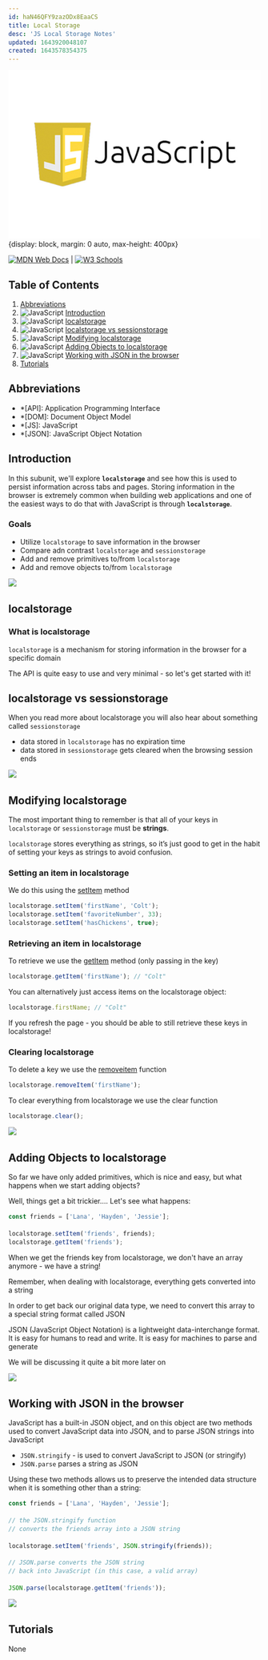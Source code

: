 ```yaml
---
id: haN46QFY9zazODx8EaaCS
title: Local Storage
desc: 'JS Local Storage Notes'
updated: 1643920048107
created: 1643578354375
---
```


![javascript](/assets/images/javaScript.jpeg){display: block, margin: 0 auto, max-height: 400px}

[![MDN Web Docs](https://img.shields.io/badge/MDN_Web_Docs-black?style=flat&logo=mdnwebdocs&logoColor=white)](https://developer.mozilla.org/en-US/docs/Web/JavaScript) |
[![W3 Schools](https://img.shields.io/badge/W3Schools-6DA55F?style=flat&logo=w3c&logoColor=white)](https://www.w3schools.com/js/default.asp)

## Table of Contents

1. [Abbreviations](#abbreviations)
2. ![JavaScript](https://img.shields.io/badge/javascript-%23323330.svg?style=flat&logo=javascript&logoColor=%23F7DF1E) [Introduction](#introduction)
3. ![JavaScript](https://img.shields.io/badge/javascript-%23323330.svg?style=flat&logo=javascript&logoColor=%23F7DF1E) [localstorage](#localstorage)
4. ![JavaScript](https://img.shields.io/badge/javascript-%23323330.svg?style=flat&logo=javascript&logoColor=%23F7DF1E) [localstorage vs sessionstorage](#localstorage-vs-sessionstorage)
5. ![JavaScript](https://img.shields.io/badge/javascript-%23323330.svg?style=flat&logo=javascript&logoColor=%23F7DF1E) [Modifying localstorage](#modifying-localstorage)
6. ![JavaScript](https://img.shields.io/badge/javascript-%23323330.svg?style=flat&logo=javascript&logoColor=%23F7DF1E) [Adding Objects to localstorage](#adding-objects-to-localstorage)
7. ![JavaScript](https://img.shields.io/badge/javascript-%23323330.svg?style=flat&logo=javascript&logoColor=%23F7DF1E) [Working with JSON in the browser](#working-with-json-in-the-browser)
8. [Tutorials](#tutorials)

## Abbreviations

- \*[API]: Application Programming Interface
- \*[DOM]: Document Object Model
- \*[JS]: JavaScript
- \*[JSON]: JavaScript Object Notation

## Introduction

In this subunit, we'll explore **`localstorage`** and see how this is used to persist information across tabs and pages. Storing information in the browser is extremely common when building web applications and one of the easiest ways to do that with JavaScript is through **`localstorage`**.

### Goals

- Utilize `localstorage` to save information in the browser
- Compare adn contrast `localstorage` and `sessionstorage`
- Add and remove primitives to/from `localstorage`
- Add and remove objects to/from `localstorage`

[![](https://img.shields.io/badge/back%20to%20top-%E2%86%A9-red)](#table-of-contents)

## localstorage

### What is localstorage

`localstorage` is a mechanism for storing information in the browser for a specific domain

The API is quite easy to use and very minimal - so let's get started with it!

## localstorage vs sessionstorage

When you read more about localstorage you will also hear about something called `sessionstorage`

- data stored in `localstorage` has no expiration time
- data stored in `sessionstorage` gets cleared when the browsing session ends

[![](https://img.shields.io/badge/back%20to%20top-%E2%86%A9-red)](#table-of-contents)

## Modifying localstorage

The most important thing to remember is that all of your keys in `localstorage` or `sessionstorage` must be **strings**.

`localstorage` stores everything as strings, so it’s just good to get in the habit of setting your keys as strings to avoid confusion.

### Setting an item in localstorage

We do this using the [setItem](https://developer.mozilla.org/en-US/docs/Web/API/Storage/setItem) method

```javascript
localstorage.setItem('firstName', 'Colt');
localstorage.setItem('favoriteNumber', 33);
localstorage.setItem('hasChickens', true);
```

### Retrieving an item in localstorage

To retrieve we use the [getItem](https://developer.mozilla.org/en-US/docs/Web/API/Storage/getItem) method (only passing in the key)

```javascript
localstorage.getItem('firstName'); // "Colt"
```

You can alternatively just access items on the localstorage object:

```javascript
localstorage.firstName; // "Colt"
```

If you refresh the page - you should be able to still retrieve these keys in localstorage!

### Clearing localstorage

To delete a key we use the [removeitem](https://developer.mozilla.org/en-US/docs/Web/API/Storage/removeItem) function

```javascript
localstorage.removeItem('firstName');
```

To clear everything from localstorage we use the clear function

```javascript
localstorage.clear();
```

[![](https://img.shields.io/badge/back%20to%20top-%E2%86%A9-red)](#table-of-contents)

## Adding Objects to localstorage

So far we have only added primitives, which is nice and easy, but what happens when we start adding objects?

Well, things get a bit trickier.... Let's see what happens:

```javascript
const friends = ['Lana', 'Hayden', 'Jessie'];

localstorage.setItem('friends', friends);
localstorage.getItem('friends');
```

When we get the friends key from localstorage, we don't have an array anymore - we have a string!

Remember, when dealing with localstorage, everything gets converted into a string

In order to get back our original data type, we need to convert this array to a special string format called JSON

JSON (JavaScript Object Notation) is a lightweight data-interchange format. It is easy for humans to read and write. It is easy for machines to parse and generate

We will be discussing it quite a bit more later on

[![](https://img.shields.io/badge/back%20to%20top-%E2%86%A9-red)](#table-of-contents)

## Working with JSON in the browser

JavaScript has a built-in JSON object, and on this object are two methods used to convert JavaScript data into JSON, and to parse JSON strings into JavaScript

- `JSON.stringify` - is used to convert JavaScript to JSON (or stringify)
- `JSON.parse` parses a string as JSON

Using these two methods allows us to preserve the intended data structure when it is something other than a string:

```javascript
const friends = ['Lana', 'Hayden', 'Jessie'];

// the JSON.stringify function
// converts the friends array into a JSON string

localstorage.setItem('friends', JSON.stringify(friends));

// JSON.parse converts the JSON string
// back into JavaScript (in this case, a valid array)

JSON.parse(localstorage.getItem('friends'));
```

[![](https://img.shields.io/badge/back%20to%20top-%E2%86%A9-red)](#table-of-contents)

## Tutorials

None
